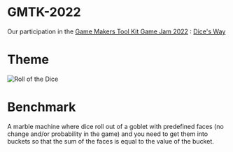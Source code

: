 # GMTK-2022
Our participation in the [Game Makers Tool Kit Game Jam 2022](https://itch.io/jam/gmtk-jam-2022) : [Dice's Way](https://itch.io/jam/gmtk-jam-2022/rate/1620460)

# Theme
![Roll of the Dice](https://img.itch.zone/aW1nLzk0NTkwMDcucG5n/original/ZK4O1T.png)

# Benchmark
A marble machine where dice roll out of a goblet with predefined faces (no change and/or probability in the game) and you need to get them into buckets so that the sum of the faces is equal to the value of the bucket.
